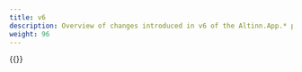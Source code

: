 ```yaml
---
title: v6
description: Overview of changes introduced in v6 of the Altinn.App.* packages.
weight: 96
---
```


{{<children />}}